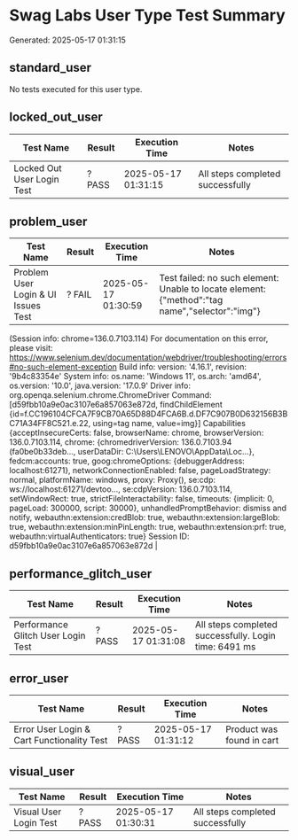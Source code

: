 # Swag Labs User Type Test Summary

Generated: 2025-05-17 01:31:15

## standard_user

No tests executed for this user type.

## locked_out_user

| Test Name | Result | Execution Time | Notes |
|-----------|--------|----------------|-------|
| Locked Out User Login Test | ? PASS | 2025-05-17 01:31:15 | All steps completed successfully |

## problem_user

| Test Name | Result | Execution Time | Notes |
|-----------|--------|----------------|-------|
| Problem User Login & UI Issues Test | ? FAIL | 2025-05-17 01:30:59 | Test failed: no such element: Unable to locate element: {"method":"tag name","selector":"img"}
  (Session info: chrome=136.0.7103.114)
For documentation on this error, please visit: https://www.selenium.dev/documentation/webdriver/troubleshooting/errors#no-such-element-exception
Build info: version: '4.16.1', revision: '9b4c83354e'
System info: os.name: 'Windows 11', os.arch: 'amd64', os.version: '10.0', java.version: '17.0.9'
Driver info: org.openqa.selenium.chrome.ChromeDriver
Command: [d59fbb10a9e0ac3107e6a857063e872d, findChildElement {id=f.CC196104CFCA7F9CB70A65D88D4FCA6B.d.DF7C907B0D632156B3BC71A34FF8C521.e.22, using=tag name, value=img}]
Capabilities {acceptInsecureCerts: false, browserName: chrome, browserVersion: 136.0.7103.114, chrome: {chromedriverVersion: 136.0.7103.94 (fa0be0b33deb..., userDataDir: C:\Users\LENOVO\AppData\Loc...}, fedcm:accounts: true, goog:chromeOptions: {debuggerAddress: localhost:61271}, networkConnectionEnabled: false, pageLoadStrategy: normal, platformName: windows, proxy: Proxy(), se:cdp: ws://localhost:61271/devtoo..., se:cdpVersion: 136.0.7103.114, setWindowRect: true, strictFileInteractability: false, timeouts: {implicit: 0, pageLoad: 300000, script: 30000}, unhandledPromptBehavior: dismiss and notify, webauthn:extension:credBlob: true, webauthn:extension:largeBlob: true, webauthn:extension:minPinLength: true, webauthn:extension:prf: true, webauthn:virtualAuthenticators: true}
Session ID: d59fbb10a9e0ac3107e6a857063e872d |

## performance_glitch_user

| Test Name | Result | Execution Time | Notes |
|-----------|--------|----------------|-------|
| Performance Glitch User Login Test | ? PASS | 2025-05-17 01:31:08 | All steps completed successfully. Login time: 6491 ms |

## error_user

| Test Name | Result | Execution Time | Notes |
|-----------|--------|----------------|-------|
| Error User Login & Cart Functionality Test | ? PASS | 2025-05-17 01:31:12 | Product was found in cart |

## visual_user

| Test Name | Result | Execution Time | Notes |
|-----------|--------|----------------|-------|
| Visual User Login Test | ? PASS | 2025-05-17 01:30:31 | All steps completed successfully |

